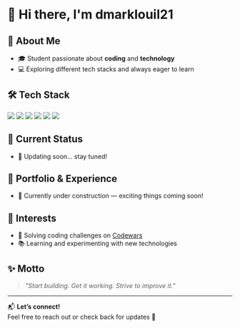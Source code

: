 # 👋 Hi there, I'm **dmarklouil21**

## 🚀 About Me
- 🎓 Student passionate about **coding** and **technology**  
- 💻 Exploring different tech stacks and always eager to learn  

## 🛠️ Tech Stack
<p align="left">
  <img src="https://img.shields.io/badge/Python-3776AB?style=for-the-badge&logo=python&logoColor=white" />
  <img src="https://img.shields.io/badge/React-20232A?style=for-the-badge&logo=react&logoColor=61DAFB" />
  <img src="https://img.shields.io/badge/React_Native-20232A?style=for-the-badge&logo=react&logoColor=61DAFB" />
  <img src="https://img.shields.io/badge/Django-092E20?style=for-the-badge&logo=django&logoColor=white" />
  <img src="https://img.shields.io/badge/Node.js-43853D?style=for-the-badge&logo=node.js&logoColor=white" />
  <img src="https://img.shields.io/badge/Firebase-FFCA28?style=for-the-badge&logo=firebase&logoColor=black" />
</p>

## 📌 Current Status
- 🔄 Updating soon… stay tuned!

## 💼 Portfolio & Experience
- 🚧 Currently under construction — exciting things coming soon!  

## 🎯 Interests
- 🧩 Solving coding challenges on [Codewars](https://www.codewars.com/)  
- 📚 Learning and experimenting with new technologies  

## ✨ Motto
> *"Start building. Get it working. Strive to improve it."*

---

📬 **Let’s connect!**  
Feel free to reach out or check back for updates 🚀
